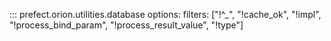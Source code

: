 ::: prefect.orion.utilities.database
    options:
        filters: ["!^_", "!cache_ok", "!impl", "!process_bind_param", "!process_result_value", "!type"]